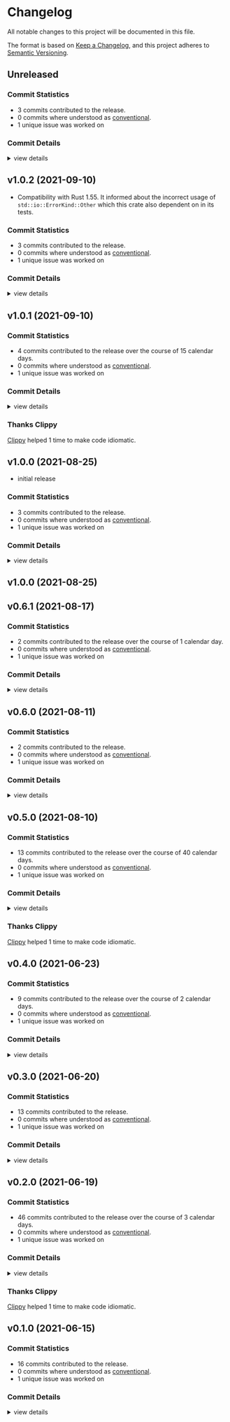 # Changelog

All notable changes to this project will be documented in this file.

The format is based on [Keep a Changelog](https://keepachangelog.com/en/1.0.0/),
and this project adheres to [Semantic Versioning](https://semver.org/spec/v2.0.0.html).

## Unreleased

### Commit Statistics

<csr-read-only-do-not-edit/>

 - 3 commits contributed to the release.
 - 0 commits where understood as [conventional](https://www.conventionalcommits.org).
 - 1 unique issue was worked on

### Commit Details

<csr-read-only-do-not-edit/>

<details><summary>view details</summary>

 * **#198**
    - Sort all commits by time, descending… (7c37a3d)
    - greatly reduce changelog size now that the traversal fix is applied (3924c03)
    - Fixup remaining changelogs… (0ac488a)
</details>

## v1.0.2 (2021-09-10)

- Compatibility with Rust 1.55. It informed about the incorrect usage of `std::io::ErrorKind::Other` which this crate also dependent on in its tests.

### Commit Statistics

<csr-read-only-do-not-edit/>

 - 3 commits contributed to the release.
 - 0 commits where understood as [conventional](https://www.conventionalcommits.org).
 - 1 unique issue was worked on

### Commit Details

<csr-read-only-do-not-edit/>

<details><summary>view details</summary>

 * **Uncategorized**
    - Release git-tempfile v1.0.2 (310ea73)
    - Update changelogs once more… (d57d279)
    - Update changelogs retro-actively… (78cfe0a)
</details>

## v1.0.1 (2021-09-10)

### Commit Statistics

<csr-read-only-do-not-edit/>

 - 4 commits contributed to the release over the course of 15 calendar days.
 - 0 commits where understood as [conventional](https://www.conventionalcommits.org).
 - 1 unique issue was worked on

### Commit Details

<csr-read-only-do-not-edit/>

<details><summary>view details</summary>

 * **Uncategorized**
    - Release git-tempfile v1.0.1 (295eb37)
    - [tempfile #195] adapt to Rust 1.55 (d9e71ac)
    - thanks clippy (4701296)
    - Merge pull request #172 from mellowagain/main (61aebbf)
</details>

### Thanks Clippy

<csr-read-only-do-not-edit/>

[Clippy](https://github.com/rust-lang/rust-clippy) helped 1 time to make code idiomatic. 

## v1.0.0 (2021-08-25)

- initial release

### Commit Statistics

<csr-read-only-do-not-edit/>

 - 3 commits contributed to the release.
 - 0 commits where understood as [conventional](https://www.conventionalcommits.org).
 - 1 unique issue was worked on

### Commit Details

<csr-read-only-do-not-edit/>

<details><summary>view details</summary>

 * **Uncategorized**
    - Release git-tempfile v1.0.0 (1238535)
    - [stability #171] prepare git-lock and git-tempfile release (3a1cf4d)
    - [stability #171] Prime git-tempfile and git-lock for release (01278fe)
</details>

## v1.0.0 (2021-08-25)

## v0.6.1 (2021-08-17)

### Commit Statistics

<csr-read-only-do-not-edit/>

 - 2 commits contributed to the release over the course of 1 calendar day.
 - 0 commits where understood as [conventional](https://www.conventionalcommits.org).
 - 1 unique issue was worked on

### Commit Details

<csr-read-only-do-not-edit/>

<details><summary>view details</summary>

 * **Uncategorized**
    - Release git-tempfile v0.6.1 (eda952f)
    - Apply nightly rustfmt rules. (5e0edba)
</details>

## v0.6.0 (2021-08-11)

### Commit Statistics

<csr-read-only-do-not-edit/>

 - 2 commits contributed to the release.
 - 0 commits where understood as [conventional](https://www.conventionalcommits.org).
 - 1 unique issue was worked on

### Commit Details

<csr-read-only-do-not-edit/>

<details><summary>view details</summary>

 * **Uncategorized**
    - (cargo-release) version 0.6.0 (d58f37e)
    - [utils #154] refactor: bool.then(||this) - neat (1dec1c4)
</details>

## v0.5.0 (2021-08-10)

### Commit Statistics

<csr-read-only-do-not-edit/>

 - 13 commits contributed to the release over the course of 40 calendar days.
 - 0 commits where understood as [conventional](https://www.conventionalcommits.org).
 - 1 unique issue was worked on

### Commit Details

<csr-read-only-do-not-edit/>

<details><summary>view details</summary>

 * **Uncategorized**
    - (cargo-release) version 0.5.0 (0e11e98)
    - [pack #153] implement io traits for tempfiles (59d03d6)
    - clippy on tests and thanks clippy (a77a71c)
    - thanks clippy (e1964e4)
    - Merge branch 'remove-unnecessary-unsafe' (7a3c5c1)
    - Remove unnecessary pub(crate) exports (3d2456e)
    - [lock] support recoverable commits (b2217e7)
    - [ref] support for persistence with recovery (d8b2d66)
    - [ref] refactor (a261b82)
    - [ref] allow reflogs to be created in place of empty directory trees (80a6e0e)
    - [tempfile] a way to delete empty dirs recursively (6025aa0)
    - Bump libc from 0.2.97 to 0.2.98 (caf6495)
    - [tempfile] close a tempfile while keeping track of it (aa96ed1)
</details>

### Thanks Clippy

<csr-read-only-do-not-edit/>

[Clippy](https://github.com/rust-lang/rust-clippy) helped 1 time to make code idiomatic. 

## v0.4.0 (2021-06-23)

### Commit Statistics

<csr-read-only-do-not-edit/>

 - 9 commits contributed to the release over the course of 2 calendar days.
 - 0 commits where understood as [conventional](https://www.conventionalcommits.org).
 - 1 unique issue was worked on

### Commit Details

<csr-read-only-do-not-edit/>

<details><summary>view details</summary>

 * **Uncategorized**
    - (cargo-release) version 0.4.0 (4512798)
    - [lock] add [must_use = "reason"] attribute where it matters (813c46b)
    - [lock] refactor, remaining docs (956e69f)
    - [lock] tests green (3706b26)
    - [lock] cleanup signal handling even more… (9fb13d2)
    - [lock] first tests and a lot of refactoring (3c34194)
    - [lock] refactor; Marker is definitely not necessary… (6af84c9)
    - [lock] test what happens if multiple tempfiles are created (17942c7)
    - [lock] sketch API (f0e1427)
</details>

## v0.3.0 (2021-06-20)

### Commit Statistics

<csr-read-only-do-not-edit/>

 - 13 commits contributed to the release.
 - 0 commits where understood as [conventional](https://www.conventionalcommits.org).
 - 1 unique issue was worked on

### Commit Details

<csr-read-only-do-not-edit/>

<details><summary>view details</summary>

 * **Uncategorized**
    - (cargo-release) version 0.3.0 (92f3a83)
    - [tempfile] refactor (f3144a8)
    - [tempfile] remaining tests (450db66)
    - [tempfile] refactor (3bafa7b)
    - [tempfile] implement 'closed' version of tempfile (d4bb61d)
    - [tempfile] refactor (4788222)
    - [tempfile] fix docs (3cd6712)
    - [tempfile] sketch of a closed registration with different types (db9bb11)
    - [tempfile] refactor (8a0ce64)
    - [tempfile] typesafe diffentiation between writable tempfiles and closed ones (3b424b1)
    - [tempfile] refactor (913f301)
    - [tempfile] refactor (9384617)
    - [tempfile] implement 'map' on tempfile to realize that 'close()' can't be done… (f4a1d33)
</details>

## v0.2.0 (2021-06-19)

### Commit Statistics

<csr-read-only-do-not-edit/>

 - 46 commits contributed to the release over the course of 3 calendar days.
 - 0 commits where understood as [conventional](https://www.conventionalcommits.org).
 - 1 unique issue was worked on

### Commit Details

<csr-read-only-do-not-edit/>

<details><summary>view details</summary>

 * **Uncategorized**
    - (cargo-release) version 0.2.0 (7c2eb36)
    - [tempfile] improve docs (d311b08)
    - thanks clippy (a0f9803)
    - [tempfile] refactor (3a0f1ad)
    - [tempfile] refactor (9b8abd0)
    - [tempfile] cleanup control for named and unnamed tempfiles (0ef85a2)
    - [tempfile] all remaining remove_dir tests I can think of (3e45e5f)
    - [tempfile] first bunch of tests for error handling and basic function of rmdir (ba41a15)
    - [tempfile] quick impl of remove-dir iter without tests (bf48913)
    - [tempfile] refactor (9226dbe)
    - [tempfile] refactor (730b733)
    - [tempfile] refactor (1da35ce)
    - [tempfile] improve Retries documentation; retries docs for remove_dir (e665a5f)
    - [tempfile] sketch how tempfile cleanup should be configured… (71acede)
    - [tempfile] logic fixed, it's working (6ad4946)
    - [tempfile] better counting, but… (972113f)
    - [tempfile] better retry counts (c7a35ca)
    - [tempfile] refactor (273d722)
    - [tempfile] a better way to count retries… (e110b97)
    - [tempfile] trying to implement remove_dir really shows that… (1319b90)
    - [tempfile] docs for create_dir; frame for remove_dir; (aa6b6d1)
    - [tempfile] tests for automatic directory creation (3bd5cee)
    - [tempfile] refactor (d441312)
    - [tempfile] use create_dir::all based on configuration… (156c021)
    - [tempfile] remove todo (5a14ab6)
    - [tempfile] more information about error cases, too (7415141)
    - [tempfile] refactor (ae0c97a)
    - [tempfile] refactor (7c7658d)
    - [tempfile] test for racy directory creation… (c9073bf)
    - [tempfile] verify existing files are handled correctly (28fee55)
    - [tempfile] a test for directory creation limits (584b4b7)
    - [tempfile] limit retries for directory creation… (1536c7a)
    - [tempfile] refactor (fa7b8e9)
    - [tempfile] handle interrupts and assure there is an end to it (dc0afbd)
    - [tempfile] first recursive directory creation (b01faa9)
    - [tempfile] refactor (7b59392)
    - [tempfile] another test (9e4834d)
    - [tempfile] first sketch of iterator based create directory all… (314693c)
    - [lock] frame for git-lock crate (e6bc87d)
    - [tempfile] add journey test to validate operation on process level (2d1efd4)
    - [tempfile] more docs (d0c5e6b)
    - refactor (e0b7f69)
    - [tempfile] clean cargo manifest (d43f514)
    - [tempfile] fix windows for good (3192a47)
    - [tempfile] fix windows build (hopefully) (6c1df66)
    - [tempfile] refactor (4a45df0)
</details>

### Thanks Clippy

<csr-read-only-do-not-edit/>

[Clippy](https://github.com/rust-lang/rust-clippy) helped 1 time to make code idiomatic. 

## v0.1.0 (2021-06-15)

### Commit Statistics

<csr-read-only-do-not-edit/>

 - 16 commits contributed to the release.
 - 0 commits where understood as [conventional](https://www.conventionalcommits.org).
 - 1 unique issue was worked on

### Commit Details

<csr-read-only-do-not-edit/>

<details><summary>view details</summary>

 * **Uncategorized**
    - [tempfile] prepare release (c0f7fde)
    - [tempfile] an example to show off signal handlers (f325e69)
    - [tempfile] remaining docs (d334dc0)
    - [tempfile] restore original signal handler behaviour. (9f91dd8)
    - [tempfile] process-id filter on deletion to support forks (611056f)
    - [tempfile] implement handler correctly, probably. (8cb0bbc)
    - [tempfile] remove tempfiles on shutdown, but… (954b760)
    - [tempfile] switch to dashmap as slab (6164719)
    - [tempfile] a more realistic slab test shows the index can get quite high. (915f14c)
    - [tempfile] first step towards clearing tempfiles… (b0e0cee)
    - [tempfile] precisely named tempfiles (edc74f0)
    - [tempfile] `take()` method (d377397)
    - [tempfile] basic operation of a tempfile (a692950)
    - [tempfile] show that slabs can store a lot actually (0cc5b33)
    - [tempfile] initial docs as there is a lot to consider (9dffc2b)
    - [tempfile] crate frame (1b04c39)
</details>

